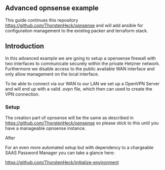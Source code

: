 ## Advanced opnsense example

This guide continues this repository https://github.com/ThorstenHeck/opnsense and will add ansible for configuration management to the existing packer and terraform stack.

## Introduction



In this advanced example we are going to setup a opensense firewall with two interfaces to communicate securely within the private Hetzner network. Furthermore we disable access to the public available WAN interface and only allow management on the local interface.  

To be able to connect via our WAN to our LAN we set up a OpenVPN Server and will end up with a valid .ovpn file, which then can used to create the VPN connection.  

### Setup

The creation part of opnsense will be the same as described in https://github.com/ThorstenHeck/opnsense so please stick to this until you have a manageable opnsense instance.  

After 





















For an even more automated setup but with dependency to a chargeable SAAS Password Manager you can take a glance here:

https://github.com/ThorstenHeck/initialize-environment